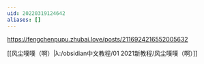 ```yaml
---
uid: 20220319124642
aliases: []
---
```

https://fengchenpupu.zhubai.love/posts/2116924216552005632

[[风尘噗噗（啊）|λ:/obsidian中文教程/01 2021新教程/风尘噗噗（啊）]]